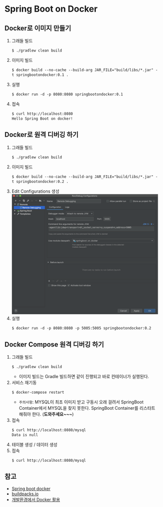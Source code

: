 # Spring Boot on Docker

## Docker로 이미지 만들기
1. 그래들 빌드
   ```
   $ ./gradlew clean build
   ```
2. 이미지 빌드
    ```
    $ docker build --no-cache --build-arg JAR_FILE="build/libs/*.jar" -t springbootondocker:0.1 .
    ```
2. 실행
    ```
    $ docker run -d -p 8080:8080 springbootondocker:0.1
    ```
3. 접속
   ```
   $ curl http://localhost:8080
   Hello Spring Boot on docker!
   ```

## Docker로 원격 디버깅 하기
1. 그래들 빌드
   ```
   $ ./gradlew clean build
   ```
2. 이미지 빌드
    ```
    $ docker build --no-cache --build-arg JAR_FILE="build/libs/*.jar" -t springbootondocker:0.2 .
    ```
3. Edit Configurations 생성
    ![](docs/images/remote_debugginng_edit_configurationns.png)
4. 실행
    ```
    $ docker run -d -p 8080:8080 -p 5005:5005 springbootondocker:0.2
    ```

## Docker Compose 원격 디버깅 하기
1. 그래들 빌드
   ```
   $ ./gradlew clean build
   ```
   - 이미지 빌드는 Gradle 빌드하면 같이 진행되고 바로 컨테이너가 실행된다.
2. 서비스 재기동
   ```
   $ docker-compose restart
   ```
   - `주의사항`: MYSQL이 최초 이미지 받고 구동시 오래 걸려서 SpringBoot Container에서 MYSQL을 찾지 못한다. SpringBoot Container를 
   리스타트 해줘야 한다. (**도와주세요~~~**)
3. 접속
   ```
   $ curl http://localhost:8080/mysql
   Data is null
   ```
4. 테이블 생성 / 데이터 생성
5. 접속
   ```
   $ curl http://localhost:8080/mysql
   ```

## 참고
- [Spring boot docker](https://spring.io/guides/gs/spring-boot-docker)
- [buildpacks.io](https://buildpacks.io/docs/install-pack/#macos)
- [개발환경에서 Docker 활용](docs/ppt/개발%20환경에서%20Docker%20활용.pdf)
